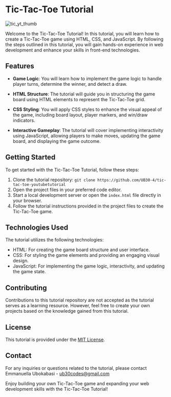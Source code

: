 # Tic-Tac-Toe Tutorial

![tic_yt_thumb](https://github.com/UB30-4/tic-tac-toe-youtubetutorial/assets/101749091/443dbcf7-c5b2-4664-a84f-5ee10e17c510)


Welcome to the Tic-Tac-Toe Tutorial! In this tutorial, you will learn how to create a Tic-Tac-Toe game using HTML, CSS, and JavaScript. By following the steps outlined in this tutorial, you will gain hands-on experience in web development and enhance your skills in front-end technologies.

## Features

- **Game Logic**: You will learn how to implement the game logic to handle player turns, determine the winner, and detect a draw.

- **HTML Structure**: The tutorial will guide you in structuring the game board using HTML elements to represent the Tic-Tac-Toe grid.

- **CSS Styling**: You will apply CSS styles to enhance the visual appeal of the game, including board layout, player markers, and win/draw indicators.

- **Interactive Gameplay**: The tutorial will cover implementing interactivity using JavaScript, allowing players to make moves, updating the game board, and displaying the game outcome.

## Getting Started

To get started with the Tic-Tac-Toe Tutorial, follow these steps:

1. Clone the tutorial repository: `git clone https://github.com/UB30-4/tic-tac-toe-youtubetutorial`
2. Open the project files in your preferred code editor.
3. Start a local development server or open the `index.html` file directly in your browser.
4. Follow the tutorial instructions provided in the project files to create the Tic-Tac-Toe game.

## Technologies Used

The tutorial utilizes the following technologies:

- HTML: For creating the game board structure and user interface.
- CSS: For styling the game elements and providing an engaging visual design.
- JavaScript: For implementing the game logic, interactivity, and updating the game state.

## Contributing

Contributions to this tutorial repository are not accepted as the tutorial serves as a learning resource. However, feel free to create your own projects based on the knowledge gained from this tutorial.

## License

This tutorial is provided under the [MIT License](link-to-license.md).

## Contact

For any inquiries or questions related to the tutorial, please contact Emmanuella Ubokabasi - ub30codes@gmail.com

Enjoy building your own Tic-Tac-Toe game and expanding your web development skills with the Tic-Tac-Toe Tutorial!
